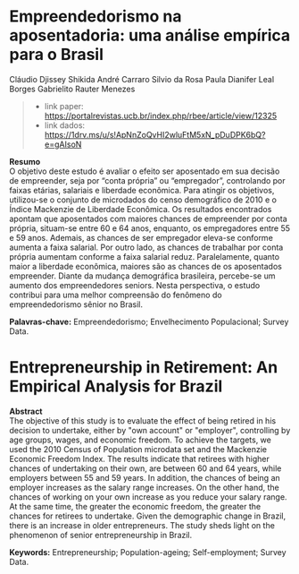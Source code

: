 # Empreendedorismo na aposentadoria: uma análise empírica para o Brasil

Cláudio Djissey Shikida
André Carraro
Silvio da Rosa Paula
Dianifer Leal Borges
Gabrielito Rauter Menezes                                

>- link paper: https://portalrevistas.ucb.br/index.php/rbee/article/view/12325                       
>- link dados: https://1drv.ms/u/s!ApNnZoQvHI2wluFtM5xN_pDuDPK6bQ?e=gAIsoN

**Resumo**                
O objetivo deste estudo é avaliar o efeito ser aposentado em
sua decisão de empreender, seja por “conta própria” ou “empregador”,
controlando por faixas etárias, salariais e liberdade econômica. Para atingir
os objetivos, utilizou-se o conjunto de microdados do censo demográfico
de 2010 e o Índice Mackenzie de Liberdade Econômica. Os resultados
encontrados apontam que aposentados com maiores chances de empreender
por conta própria, situam-se entre 60 e 64 anos, enquanto, os empregadores
entre 55 e 59 anos. Ademais, as chances de ser empregador eleva-se conforme
aumenta a faixa salarial. Por outro lado, as chances de trabalhar por conta
própria aumentam conforme a faixa salarial reduz. Paralelamente, quanto
maior a liberdade econômica, maiores são as chances de os aposentados
empreender. Diante da mudança demográfica brasileira, percebe-se um
aumento dos empreendedores seniors. Nesta perspectiva, o estudo contribui
para uma melhor compreensão do fenômeno do empreendedorismo sênior
no Brasil.

**Palavras-chave:** Empreendedorismo; Envelhecimento Populacional; Survey Data.


# Entrepreneurship in Retirement: An Empirical Analysis for Brazil 
**Abstract**            
The objective of this study is to evaluate the effect of being retired in
his decision to undertake, either by "own account" or "employer", controlling
by age groups, wages, and economic freedom. To achieve the targets, we used
the 2010 Census of Population microdata set and the Mackenzie Economic
Freedom Index. The results indicate that retirees with higher chances of
undertaking on their own, are between 60 and 64 years, while employers
between 55 and 59 years. In addition, the chances of being an employer
increases as the salary range increases. On the other hand, the chances of
working on your own increase as you reduce your salary range. At the same
time, the greater the economic freedom, the greater the chances for retirees
to undertake. Given the demographic change in Brazil, there is an increase
in older entrepreneurs. The study sheds light on the phenomenon of senior
entrepreneurship in Brazil.

**Keywords:** Entrepreneurship; Population-ageing; Self-employment; Survey Data.
 
